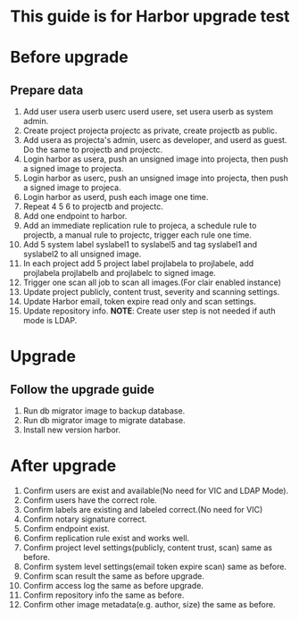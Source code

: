This guide is for Harbor upgrade test
=======

# Before upgrade

## Prepare data
1. Add user usera userb userc userd usere, set usera userb as system admin.
2. Create project projecta projectc as private, create projectb as public.
3. Add usera as projecta's admin, userc as developer, and userd as guest. Do the same to projectb and projectc.
4. Login harbor as usera, push an unsigned image into projecta, then push a signed image to projecta.
5. Login harbor as userc, push an unsigned image into projecta, then push a signed image to projeca.
6. Login harbor as userd, push each image one time.
7. Repeat 4 5 6 to projectb and projectc.
8. Add one endpoint to harbor.
9. Add an immediate replication rule to projeca, a schedule rule to projectb, a manual rule to projectc, trigger each rule one time.
10. Add 5 system label syslabel1 to syslabel5 and tag syslabel1 and syslabel2 to all unsigned image.
11. In each project add 5 project label projlabela to projlabele, add projlabela projlabelb and projlabelc to signed image.
12. Trigger one scan all job to scan all images.(For clair enabled instance)
13. Update project publicly, content trust, severity and scanning settings.
14. Update Harbor email, token expire read only and scan settings.
15. Update repository info.
**NOTE**: Create user step is not needed if auth mode is LDAP.

# Upgrade

## Follow the upgrade guide
1. Run db migrator image to backup database.
2. Run db migrator image to migrate database.
3. Install new version harbor.

# After upgrade

1. Confirm users are exist and available(No need for VIC and LDAP Mode).
2. Confirm users have the correct role.
3. Confirm labels are existing and labeled correct.(No need for VIC)
4. Confirm notary signature correct.
5. Confirm endpoint exist.
6. Confirm replication rule exist and works well.
7. Confirm project level settings(publicly, content trust, scan) same as before.
8. Confirm system level settings(email token expire scan) same as before.
9. Confirm scan result the same as before upgrade.
10. Confirm access log the same as before upgrade.
11. Confirm repository info the same as before.
12. Confirm other image metadata(e.g. author, size) the same as before.
